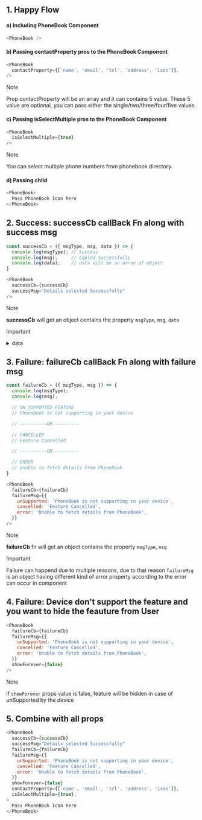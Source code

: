 ## 1. Happy Flow 

#### a) Including PhoneBook Component
```js
<PhoneBook />
```

#### b) Passing contactProperty pros to the PhoneBook Component
```js
<PhoneBook 
  contactProperty={['name', 'email', 'tel', 'address', 'icon']},
/>
```
> [!Note]
> Prop contactProperty will be an array and it can contains 5 value. These 5 value are optional, you can pass either the single/two/three/four/five values.

#### c) Passing isSelectMultiple pros to the PhoneBook Component
```js
<PhoneBook 
  isSelectMultiple={true}
/>
```
> [!Note]
> You can select multiple phone numbers from phonebook directory.


#### d) Passing child

```js
<PhoneBook>
  Pass PhoneBook Icon here
</PhoneBook>
```

## 2. Success: successCb callBack Fn along with success msg

```js
const successCb = ({ msgType, msg, data }) => {
  console.log(msgType); // Success
  console.log(msg);     // Copied Successfully
  console.log(data);    // data will be an array of object
}

<PhoneBook 
  successCb={successCb}
  successMsg="Details selected Successfully"
/>

```
> [!Note]
> **successCb** will get an object contains the property ```msgType```, ```msg```, ```data```

> [!Important]
> <details>
>  <summary>data</summary>
>
>   
>  [
>     {
>        'name': 'fe-pilot',
>        'email': 'opensrc0',
>        'tel': "7204535372", 
>        'address': "Dubai"
>     }
>  ]

## 3. Failure: failureCb callBack Fn along with failure msg
```js
const failureCb = ({ msgType, msg }) => {
  console.log(msgType); 
  console.log(msg);     

  // UN_SUPPORTED_FEATURE
  // PhoneBook is not supporting in your device

  // ----------OR----------

  // CANCELLED
  // Feature Cancelled

  // ----------OR----------

  // ERROR
  // Unable to fetch details from PhoneBook
}

<PhoneBook 
  failureCb={failureCb}
  failureMsg={{
    unSupported: 'PhoneBook is not supporting in your device',
    cancelled: 'Feature Cancelled',
    error: 'Unable to fetch details from PhoneBook',
  }}
/>
```
> [!Note]
> **failureCb** fn will get an object contains the property ```msgType```, ```msg```

> [!Important]
Failure can happend due to multiple reasons, due to that reason ```failureMsg``` is an object having different kind of error property according to the error can occur in component

## 4. Failure: Device don't support the feature and you want to hide the feauture from User
```js
<PhoneBook 
  failureCb={failureCb}
  failureMsg={{
    unSupported: 'PhoneBook is not supporting in your device',
    cancelled: 'Feature Cancelled',
    error: 'Unable to fetch details from PhoneBook',
  }}
  showForever={false}
/>
```
> [!Note]
> if ```showForever``` props value is false, feature will be hidden in case of unSupported by the device

## 5. Combine with all props
```js
<PhoneBook 
  successCb={successCb}
  successMsg="Details selected Successfully"
  failureCb={failureCb}
  failureMsg={{
    unSupported: 'PhoneBook is not supporting in your device',
    cancelled: 'Feature Cancelled',
    error: 'Unable to fetch details from PhoneBook',
  }}
  showForever={false}
  contactProperty={['name', 'email', 'tel', 'address', 'icon']},
  isSelectMultiple={true},
>
  Pass PhoneBook Icon here
</PhoneBook>
```
